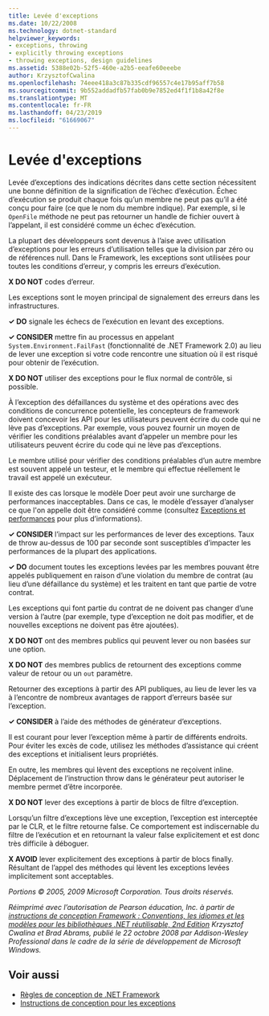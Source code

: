 ```yaml
---
title: Levée d'exceptions
ms.date: 10/22/2008
ms.technology: dotnet-standard
helpviewer_keywords:
- exceptions, throwing
- explicitly throwing exceptions
- throwing exceptions, design guidelines
ms.assetid: 5388e02b-52f5-460e-a2b5-eeafe60eeebe
author: KrzysztofCwalina
ms.openlocfilehash: 74eee418a3c87b335cdf96557c4e17b95aff7b58
ms.sourcegitcommit: 9b552addadfb57fab0b9e7852ed4f1f1b8a42f8e
ms.translationtype: MT
ms.contentlocale: fr-FR
ms.lasthandoff: 04/23/2019
ms.locfileid: "61669067"
---
```

# <a name="exception-throwing"></a>Levée d'exceptions
Levée d’exceptions des indications décrites dans cette section nécessitent une bonne définition de la signification de l’échec d’exécution. Échec d’exécution se produit chaque fois qu’un membre ne peut pas qu’il a été conçu pour faire (ce que le nom du membre indique). Par exemple, si le `OpenFile` méthode ne peut pas retourner un handle de fichier ouvert à l’appelant, il est considéré comme un échec d’exécution.  
  
 La plupart des développeurs sont devenus à l’aise avec utilisation d’exceptions pour les erreurs d’utilisation telles que la division par zéro ou de références null. Dans le Framework, les exceptions sont utilisées pour toutes les conditions d’erreur, y compris les erreurs d’exécution.  
  
 **X DO NOT** codes d’erreur.  
  
 Les exceptions sont le moyen principal de signalement des erreurs dans les infrastructures.  
  
 **✓ DO** signale les échecs de l’exécution en levant des exceptions.  
  
 **✓ CONSIDER** mettre fin au processus en appelant `System.Environment.FailFast` (fonctionnalité de .NET Framework 2.0) au lieu de lever une exception si votre code rencontre une situation où il est risqué pour obtenir de l’exécution.  
  
 **X DO NOT** utiliser des exceptions pour le flux normal de contrôle, si possible.  
  
 À l’exception des défaillances du système et des opérations avec des conditions de concurrence potentielle, les concepteurs de framework doivent concevoir les API pour les utilisateurs peuvent écrire du code qui ne lève pas d’exceptions. Par exemple, vous pouvez fournir un moyen de vérifier les conditions préalables avant d’appeler un membre pour les utilisateurs peuvent écrire du code qui ne lève pas d’exceptions.  
  
 Le membre utilisé pour vérifier des conditions préalables d’un autre membre est souvent appelé un testeur, et le membre qui effectue réellement le travail est appelé un exécuteur.  
  
 Il existe des cas lorsque le modèle Doer peut avoir une surcharge de performances inacceptables. Dans ce cas, le modèle d’essayer d’analyser ce que l'on appelle doit être considéré comme (consultez [Exceptions et performances](../../../docs/standard/design-guidelines/exceptions-and-performance.md) pour plus d’informations).  
  
 **✓ CONSIDER** l’impact sur les performances de lever des exceptions. Taux de throw au-dessus de 100 par seconde sont susceptibles d’impacter les performances de la plupart des applications.  
  
 **✓ DO** document toutes les exceptions levées par les membres pouvant être appelés publiquement en raison d’une violation du membre de contrat (au lieu d’une défaillance du système) et les traitent en tant que partie de votre contrat.  
  
 Les exceptions qui font partie du contrat de ne doivent pas changer d’une version à l’autre (par exemple, type d’exception ne doit pas modifier, et de nouvelles exceptions ne doivent pas être ajoutées).  
  
 **X DO NOT** ont des membres publics qui peuvent lever ou non basées sur une option.  
  
 **X DO NOT** des membres publics de retournent des exceptions comme valeur de retour ou un `out` paramètre.  
  
 Retourner des exceptions à partir des API publiques, au lieu de lever les va à l’encontre de nombreux avantages de rapport d’erreurs basée sur l’exception.  
  
 **✓ CONSIDER** à l’aide des méthodes de générateur d’exceptions.  
  
 Il est courant pour lever l’exception même à partir de différents endroits. Pour éviter les excès de code, utilisez les méthodes d’assistance qui créent des exceptions et initialisent leurs propriétés.  
  
 En outre, les membres qui lèvent des exceptions ne reçoivent inline. Déplacement de l’instruction throw dans le générateur peut autoriser le membre permet d’être incorporée.  
  
 **X DO NOT** lever des exceptions à partir de blocs de filtre d’exception.  
  
 Lorsqu’un filtre d’exceptions lève une exception, l’exception est interceptée par le CLR, et le filtre retourne false. Ce comportement est indiscernable du filtre de l’exécution et en retournant la valeur false explicitement et est donc très difficile à déboguer.  
  
 **X AVOID** lever explicitement des exceptions à partir de blocs finally. Résultant de l’appel des méthodes qui lèvent les exceptions levées implicitement sont acceptables.  
  
 *Portions © 2005, 2009 Microsoft Corporation. Tous droits réservés.*  
  
 *Réimprimé avec l’autorisation de Pearson éducation, Inc. à partir de [instructions de conception Framework : Conventions, les idiomes et les modèles pour les bibliothèques .NET réutilisable, 2nd Edition](https://www.informit.com/store/framework-design-guidelines-conventions-idioms-and-9780321545619) Krzysztof Cwalina et Brad Abrams, publié le 22 octobre 2008 par Addison-Wesley Professional dans le cadre de la série de développement de Microsoft Windows.*  
  
## <a name="see-also"></a>Voir aussi

- [Règles de conception de .NET Framework](../../../docs/standard/design-guidelines/index.md)
- [Instructions de conception pour les exceptions](../../../docs/standard/design-guidelines/exceptions.md)
